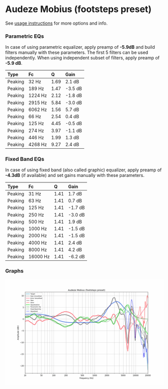 # Audeze Mobius (footsteps preset)
See [usage instructions](https://github.com/jaakkopasanen/AutoEq#usage) for more options and info.

### Parametric EQs
In case of using parametric equalizer, apply preamp of **-5.9dB** and build filters manually
with these parameters. The first 5 filters can be used independently.
When using independent subset of filters, apply preamp of **-5.9 dB**.

| Type    | Fc      |    Q | Gain    |
|:--------|:--------|:-----|:--------|
| Peaking | 32 Hz   | 1.69 | 2.1 dB  |
| Peaking | 189 Hz  | 1.47 | -3.5 dB |
| Peaking | 1224 Hz | 2.12 | -1.8 dB |
| Peaking | 2915 Hz | 5.84 | -3.0 dB |
| Peaking | 6062 Hz | 1.56 | 5.7 dB  |
| Peaking | 66 Hz   | 2.54 | 0.4 dB  |
| Peaking | 125 Hz  | 4.45 | -0.5 dB |
| Peaking | 274 Hz  | 3.97 | -1.1 dB |
| Peaking | 446 Hz  | 1.99 | 1.3 dB  |
| Peaking | 4268 Hz | 9.27 | 2.4 dB  |

### Fixed Band EQs
In case of using fixed band (also called graphic) equalizer, apply preamp of **-4.3dB**
(if available) and set gains manually with these parameters.

| Type    | Fc       |    Q | Gain    |
|:--------|:---------|:-----|:--------|
| Peaking | 31 Hz    | 1.41 | 1.7 dB  |
| Peaking | 63 Hz    | 1.41 | 0.7 dB  |
| Peaking | 125 Hz   | 1.41 | -1.7 dB |
| Peaking | 250 Hz   | 1.41 | -3.0 dB |
| Peaking | 500 Hz   | 1.41 | 1.9 dB  |
| Peaking | 1000 Hz  | 1.41 | -1.5 dB |
| Peaking | 2000 Hz  | 1.41 | -1.5 dB |
| Peaking | 4000 Hz  | 1.41 | 2.4 dB  |
| Peaking | 8000 Hz  | 1.41 | 4.2 dB  |
| Peaking | 16000 Hz | 1.41 | -6.2 dB |

### Graphs
![](./Audeze%20Mobius%20(footsteps%20preset).png)